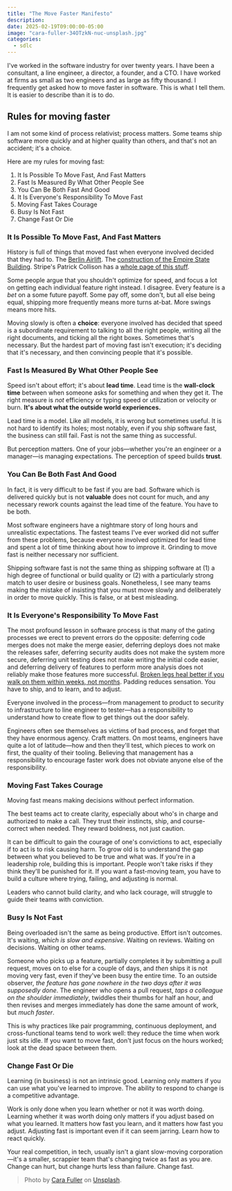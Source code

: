```yaml
---
title: "The Move Faster Manifesto"
description:
date: 2025-02-19T09:00:00-05:00
image: "cara-fuller-34OTzkN-nuc-unsplash.jpg"
categories:
  - sdlc
---
```


I've worked in the software industry for over twenty years. I have been a consultant, a line engineer, a director, a founder, and a CTO. I have worked at firms as small as two engineers and as large as fifty thousand. I frequently get asked how to move faster in software. This is what I tell them. It is easier to describe than it is to do.

## Rules for moving faster

I am not some kind of process relativist; process matters. Some teams ship software more quickly and at higher quality than others, and that's not an accident; it's a choice.

Here are my rules for moving fast:

1. It Is Possible To Move Fast, And Fast Matters
2. Fast Is Measured By What Other People See
3. You Can Be Both Fast And Good
4. It Is Everyone's Responsibility To Move Fast
5. Moving Fast Takes Courage
6. Busy Is Not Fast
7. Change Fast Or Die

### It Is Possible To Move Fast, And Fast Matters

History is full of things that moved fast when everyone involved decided that they had to. The [Berlin Airlift](https://history.state.gov/milestones/1945-1952/berlin-airlift). The [construction of the Empire State Building](https://chrisgagne.com/1255/mary-poppendiecks-the-tyranny-of-the-plan/). Stripe's Patrick Collison has a [whole page of this stuff](https://patrickcollison.com/fast).

Some people argue that you shouldn't optimize for speed, and focus a lot on getting each individual feature right instead. I disagree. Every feature is a _bet_ on a some future payoff. Some pay off, some don't, but all else being equal, shipping more frequently means more turns at-bat. More swings means more hits.

Moving slowly is often a **choice**: everyone involved has decided that speed is a subordinate requirement to talking to all the right people, writing all the right documents, and ticking all the right boxes. Sometimes that's necessary. But the hardest part of moving fast isn't execution; it's deciding that it's necessary, and then convincing people that it's possible.

### Fast Is Measured By What Other People See

Speed isn't about effort; it's about **lead time**. Lead time is the **wall-clock time** between when someone asks for something and when they get it. The right measure is _not_ efficiency or typing speed or utilization or velocity or burn. **It's about what the outside world experiences.**

Lead time is a model. Like all models, it is wrong but sometimes useful. It is not hard to identify its holes; most notably, even if you ship software fast, the business can still fail. Fast is not the same thing as successful.

But perception matters. One of your jobs—whether you're an engineer or a manager—is managing expectations. The perception of speed builds **trust**.

### You Can Be Both Fast And Good

In fact, it is very difficult to be fast if you are bad. Software which is delivered quickly but is not **valuable** does not count for much, and any necessary rework counts against the lead time of the feature. You have to be both.

Most software engineers have a nightmare story of long hours and unrealistic expectations. The fastest teams I've ever worked did not suffer from these problems, because everyone involved optimized for lead time and spent a lot of time thinking about how to improve it. Grinding to move fast is neither necessary nor sufficient.

Shipping software fast is not the same thing as shipping software at (1) a high degree of functional or build quality or (2) with a particularly strong match to user desire or business goals. Nonetheless, I see many teams making the mistake of insisting that you must move slowly and deliberately in order to move quickly. This is false, or at best misleading.

### It Is Everyone's Responsibility To Move Fast

The most profound lesson in software process is that many of the gating processes we erect to prevent errors do the opposite: deferring code merges does not make the merge easier, deferring deploys does not make the releases safer, deferring security audits does not make the system more secure, deferring unit testing does not make writing the initial code easier, and deferring delivery of features to perform more analysis does not reliably make those features more successful. [Broken legs heal better if you walk on them within weeks, not months](https://www.scientificamerican.com/article/broken-legs-and-ankles-heal-better-if-you-walk-on-them-within-weeks/). Padding reduces sensation. You have to ship, and to learn, and to adjust.

Everyone involved in the process—from management to product to security to infrastructure to line engineer to tester—has a responsibility to understand how to create flow to get things out the door safely.

Engineers often see themselves as victims of bad process, and forget that they have enormous agency. Craft matters. On most teams, engineers have quite a lot of latitude—how and then they'll test, which pieces to work on first, the quality of their tooling. Believing that management has a responsibility to encourage faster work does not obviate anyone else of the responsibility.

### Moving Fast Takes Courage

Moving fast means making decisions without perfect information.

The best teams act to create clarity, especially about who's in charge and authorized to make a call. They trust their instincts, ship, and course-correct when needed. They reward boldness, not just caution.

It can be difficult to gain the courage of one's convictions to act, especially if to act is to risk causing harm. To grow old is to understand the gap between what you believed to be true and what was. If you're in a leadership role, building this is important. People won't take risks if they think they'll be punished for it. If you want a fast-moving team, you have to build a culture where trying, failing, and adjusting is normal.

Leaders who cannot build clarity, and who lack courage, will struggle to guide their teams with conviction.

### Busy Is Not Fast

Being overloaded isn't the same as being productive. Effort isn't outcomes. It's waiting, _which is slow and expensive_. Waiting on reviews. Waiting on decisions. Waiting on other teams.

Someone who picks up a feature, partially completes it by submitting a pull request, moves on to else for a couple of days, and _then_ ships it is not moving very fast, even if they've been busy the entire time. To an outside observer, _the feature has gone nowhere in the two days after it was supposedly done_. The engineer who opens a pull request, _taps a colleague on the shoulder immediately_, twiddles their thumbs for half an hour, and then revises and merges immediately has done the same amount of work, but _much faster_.

This is why practices like pair programming, continuous deployment, and cross-functional teams tend to work well: they reduce the time when work just sits idle. If you want to move fast, don't just focus on the hours worked; look at the dead space between them.

### Change Fast Or Die

Learning (in business) is not an intrinsic good. Learning only matters if you can use what you've learned to improve. The ability to respond to change is a competitive advantage.

Work is only done when you learn whether or not it was worth doing. Learning whether it was worth doing only matters if you adjust based on what you learned. It matters how fast you learn, and it matters how fast you adjust. Adjusting fast is important even if it can seem jarring. Learn how to react quickly.

Your real competition, in tech, usually isn't a giant slow-moving corporation—it's a smaller, scrappier team that's changing twice as fast as you are. Change can hurt, but change hurts less than failure. Change fast.

> Photo by <a href="https://unsplash.com/@caraventurera?utm_content=creditCopyText&utm_medium=referral&utm_source=unsplash">Cara Fuller</a> on <a href="https://unsplash.com/photos/cheetah-running-on-brown-field-34OTzkN-nuc?utm_content=creditCopyText&utm_medium=referral&utm_source=unsplash">Unsplash</a>.
